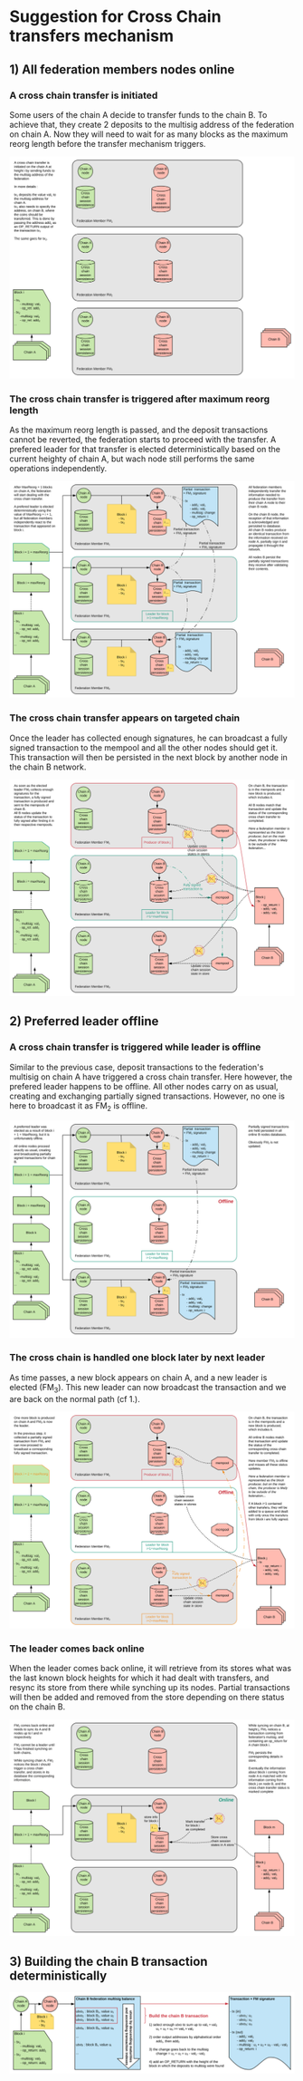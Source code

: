 # Suggestion for Cross Chain transfers mechanism

## 1) All federation members nodes online

### A cross chain transfer is initiated

Some users of the chain A decide to transfer funds to the chain B. To achieve that, they create 2 deposits to the multisig address of the federation on chain A. Now they will need to wait for as many blocks as the maximum reorg length before the transfer mechanism triggers.

![A cross chain transfer is initiated](../assets/cross-chain-transfers/happy-path-1.svg)

### The cross chain transfer is triggered after maximum reorg length

As the maximum reorg length is passed, and the deposit transactions cannot be reverted, the federation starts to proceed with the transfer. A prefered leader for that transfer is elected deterministically based on the current heighty of chain A, but wach node still performs the same operations independently.

![The cross chain transfer is triggered after MaxReorg](../assets/cross-chain-transfers/happy-path-2.svg)

### The cross chain transfer appears on targeted chain

Once the leader has collected enough signatures, he can broadcast a fully signed transaction to the mempool and all the other nodes should get it. This transaction will then be persisted in the next block by another node in the chain B network.

![The cross chain transfer appears on targeted chain](../assets/cross-chain-transfers/happy-path-3.svg)

## 2) Preferred leader offline

### A cross chain transfer is triggered while leader is offline

Similar to the previous case, deposit transactions to the federation's multisig on chain A have triggered a cross chain transfer. Here however, the prefered leader happens to be offline. All other nodes carry on as usual, creating and exchanging partially signed transactions. However, no one is here to broadcast it as FM<sub>2</sub> is offline.

![A cross chain transfer is triggered while leader is offline](../assets/cross-chain-transfers/leader-offline-1.svg)

### The cross chain is handled one block later by next leader

As time passes, a new block appears on chain A, and a new leader is elected (FM<sub>3</sub>). This new leader can now broadcast the transaction and we are back on the normal path (cf 1.).

![The cross chain is handled one block later by next leader](../assets/cross-chain-transfers/leader-offline-2.svg)

### The leader comes back online

When the leader comes back online, it will retrieve from its stores what was the last known block heights for which it had dealt with transfers, and resync its store from there while synching up its nodes. Partial transactions will then be added and removed from the store depending on there status on the chain B.

![The leader comes back online](../assets/cross-chain-transfers/leader-offline-3.svg)

## 3) Building the chain B transaction deterministically

![Building transactions](../assets/cross-chain-transfers/building-transaction.svg)
